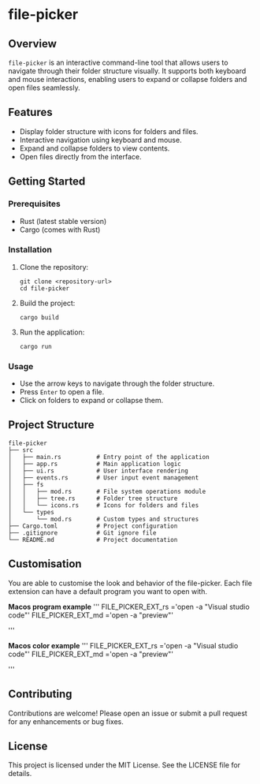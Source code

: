 # file-picker

## Overview

`file-picker` is an interactive command-line tool that allows users to navigate through their folder structure visually. It supports both keyboard and mouse interactions, enabling users to expand or collapse folders and open files seamlessly.

## Features

- Display folder structure with icons for folders and files.
- Interactive navigation using keyboard and mouse.
- Expand and collapse folders to view contents.
- Open files directly from the interface.

## Getting Started

### Prerequisites

- Rust (latest stable version)
- Cargo (comes with Rust)

### Installation

1. Clone the repository:

   ```
   git clone <repository-url>
   cd file-picker
   ```

2. Build the project:

   ```
   cargo build
   ```

3. Run the application:
   ```
   cargo run
   ```

### Usage

- Use the arrow keys to navigate through the folder structure.
- Press `Enter` to open a file.
- Click on folders to expand or collapse them.

## Project Structure

```
file-picker
├── src
│   ├── main.rs          # Entry point of the application
│   ├── app.rs           # Main application logic
│   ├── ui.rs            # User interface rendering
│   ├── events.rs        # User input event management
│   ├── fs
│   │   ├── mod.rs       # File system operations module
│   │   ├── tree.rs      # Folder tree structure
│   │   └── icons.rs     # Icons for folders and files
│   └── types
│       └── mod.rs       # Custom types and structures
├── Cargo.toml           # Project configuration
├── .gitignore           # Git ignore file
└── README.md            # Project documentation
```

## Customisation

You are able to customise the look and behavior of the file-picker.
Each file extension can have a default program you want to open with.

**Macos program example**
'''
FILE_PICKER_EXT_rs ='open -a "Visual studio code"'
FILE_PICKER_EXT_md ='open -a "preview"'

'''

**Macos color example**
'''
FILE_PICKER_EXT_rs ='open -a "Visual studio code"'
FILE_PICKER_EXT_md ='open -a "preview"'

'''

## Contributing

Contributions are welcome! Please open an issue or submit a pull request for any enhancements or bug fixes.

## License

This project is licensed under the MIT License. See the LICENSE file for details.
